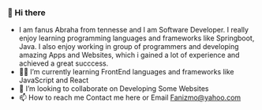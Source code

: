 ### 👋 Hi there
- I am fanus Abraha from tennesse and I am Software Developer. I really enjoy learning programming languages and frameworks like Springboot, Java. I also enjoy working in group of programmers and developing amazing Apps and Websites, which i gained a lot of experience and achieved a great succcess.  
- 👀🌱 I’m currently learning FrontEnd languages and frameworks like JavaScript and React
- 💞️ I’m looking to collaborate on Developing Some Websites
- 📫 How to reach me Contact me here or Email Fanizmo@yahoo.com

<!---
fanusabraha/fanusabraha is a ✨ special ✨ repository because its `README.md` (this file) appears on your GitHub profile.
You can click the Preview link to take a look at your changes.
--->
